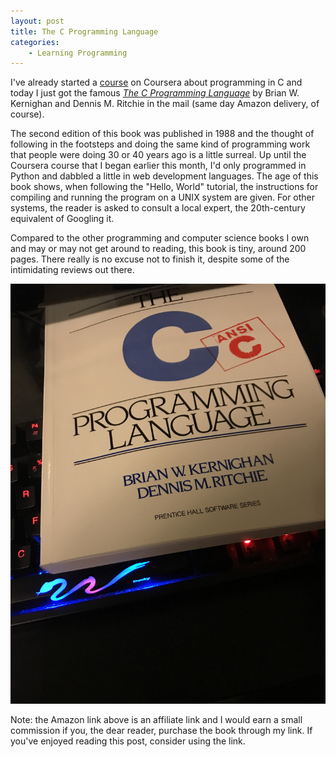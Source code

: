 ```yaml
---
layout: post
title: The C Programming Language
categories:
    - Learning Programming
---
```


I've already started a <a target="_blank" href="https://www.coursera.org/learn/programming-fundamentals">course</a> on Coursera about programming in C and today I just got the famous <a target="_blank" href="https://amzn.to/2nWIfnv">*The C Programming Language*</a> by Brian W. Kernighan and Dennis M. Ritchie in the mail (same day Amazon delivery, of course).

The second edition of this book was published in 1988 and the thought of following in the footsteps and doing the same kind of programming work that people were doing 30 or 40 years ago is a little surreal. Up until the Coursera course that I began earlier this month, I'd only programmed in Python and dabbled a little in web development languages. The age of this book shows, when following the "Hello, World" tutorial, the instructions for compiling and running the program on a UNIX system are given. For other systems, the reader is asked to consult a local expert, the 20th-century equivalent of Googling it.

Compared to the other programming and computer science books I own and may or may not get around to reading, this book is tiny, around 200 pages. There really is no excuse not to finish it, despite some of the intimidating reviews out there.

<img class="img-fluid d-block mx-auto" src="/images/xrt73l0-3.jpg" alt="K&R C Programming Language on a keyboard"/>

Note: the Amazon link above is an affiliate link and I would earn a small commission if you, the dear reader, purchase the book through my link. If you've enjoyed reading this post, consider using the link.

